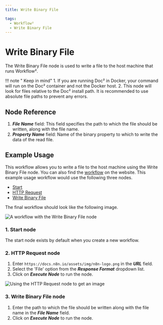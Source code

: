```yaml
---
title: Write Binary File

tags:
  - Workflow²
  - Write Binary File
---
```

# Write Binary File

The Write Binary File node is used to write a file to the host machine that runs Workflow².

!!! note " Keep in mind"
    1. If you are running Doc² in Docker, your command will run on the Doc² container and not the Docker host.
2. This node will look for files relative to the Doc² install path. It is recommended to use absolute file paths to prevent any errors.


## Node Reference

1. ***File Name*** field: This field specifies the path to which the file should be written, along with the file name.
2. ***Property Name*** field: Name of the binary property to which to write the data of the read file.

## Example Usage

This workflow allows you to write a file to the host machine using the Write Binary File node. You can also find the [workflow](https://n8n.io/workflows/590) on the website. This example usage workflow would use the following three nodes.
- [Start](/workflow/integrations/core-nodes/workflow-nodes-base.start/)
- [HTTP Request](/workflow/integrations/core-nodes/workflow-nodes-base.httpRequest/)
- [Write Binary File]()


The final workflow should look like the following image.

![A workflow with the Write Binary File node](/_images/integrations/core-nodes/writebinaryfile/workflow.png)

### 1. Start node

The start node exists by default when you create a new workflow.


### 2. HTTP Request node

1. Enter `https://docs.n8n.io/assets/img/n8n-logo.png` in the ***URL*** field.
2. Select the 'File' option from the ***Response Format*** dropdown list. 
3. Click on ***Execute Node*** to run the node.

![Using the HTTP Request node to get an image](/_images/integrations/core-nodes/writebinaryfile/httprequest_node.png)


### 3. Write Binary File node

1. Enter the path to which the file should be written along with the file name in the ***File Name*** field.
2. Click on ***Execute Node*** to run the node.
